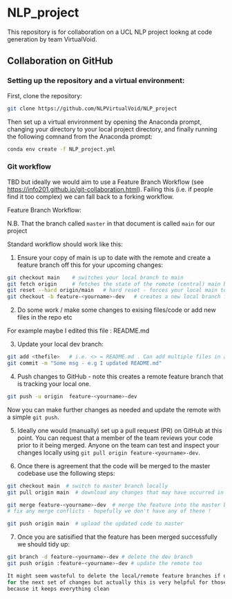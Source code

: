 # NLP_project

This repository is for collaboration on a UCL NLP project lookng at code generation by team VirtualVoid.

## Collaboration on GitHub

### Setting up the repository and a virtual environment:
First, clone the repository:

```bash
git clone https://github.com/NLPVirtualVoid/NLP_project
```
Then set up a virtual environment by opening the Anaconda prompt, changing your directory to your local project directory, and finally
running the following comnand from the Anaconda prompt:
```bash
conda env create -f NLP_project.yml
```

### Git workflow

TBD but ideally we would aim to use a Feature Branch Workflow (see https://info201.github.io/git-collaboration.html).
Failing this (i.e. if people find it too complex) we can fall back to a forking workflow. 

Feature Branch Workflow:

N.B. That the branch called ``master`` in that document is called ``main`` for our project

Standard workflow should work like this:

1. Ensure your copy of main is up to date with the remote and create a feature branch off this for your upcoming changes:

```bash
git checkout main    # switches your local branch to main
git fetch origin     # fetches the state of the remote (central) main branch 
git reset --hard origin/main   # hard reset - forces your local main to match the central repo
git checkout -b feature-<yourname>-dev   # creates a new local branch for development - branched off local copy of main
```

2. Do some work / make some changes to exising files/code or add new files in the repo etc

For example maybe I edited this file : README.md

3. Update your local dev branch:
```bash
git add <thefile>   # i.e. <> = README.md . Can add multiple files in a single commit
git commit -m "Some msg - e.g I updated README.md"
```

4. Push changes to GitHub - note this creates a remote feature branch that is tracking your local one.

```bash
git push -u origin  feature-<yourname>-dev
```
Now you can make further changes as needed and update the remote with a simple ``git push``.

5. Ideally one would (manually) set up a pull request (PR) on GitHub at this point. You can request that a member of the team reviews your code prior to it being merged.
   Anyone on the team can test and inspect your changes locally using ``git pull origin feature-<yourname>-dev``.

6. Once there is agreement that the code will be merged to the master codebase use the following steps:
   
```bash
git checkout main  # switch to master branch locally
git pull origin main  # download any changes that may have occurred in the meantime from the central repo

git merge feature-<yourname>-dev  # merge the feature into the master branch
# fix any merge conflicts - hopefully we don't have any of these ! 

git push origin main  # upload the updated code to master
```

7. Once you are satisified that the feature has been merged successfully we should tidy up:
 ```bash
git branch -d feature-<yourname>-dev # delete the dev branch
git push origin :feature-<yourname>-dev # update the remote too

It might seem wasteful to delete the local/remote feature branches if one is only going to recreate them
for the next set of changes but actually this is very helpful for those not superfamiliar with git
because it keeps everything clean 
